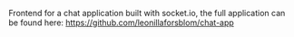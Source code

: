 Frontend for a chat application built with socket.io, the full application can be found here: https://github.com/leonillaforsblom/chat-app
